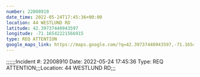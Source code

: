 ```yaml
---
number: 22008910
date_time: 2022-05-24T17:45:36+00:00
location: 44 WESTLUND RD
latitude: 42.39737440943597
longitude: -71.16542221566915
type: REQ ATTENTION
google_maps_link: https://maps.google.com/?q=42.39737440943597,-71.16542221566915
---
```


;;;;;;Incident #: 22008910   Date: 2022-05-24 17:45:36   Type: REQ ATTENTION;;;Location: 44 WESTLUND RD;;;
